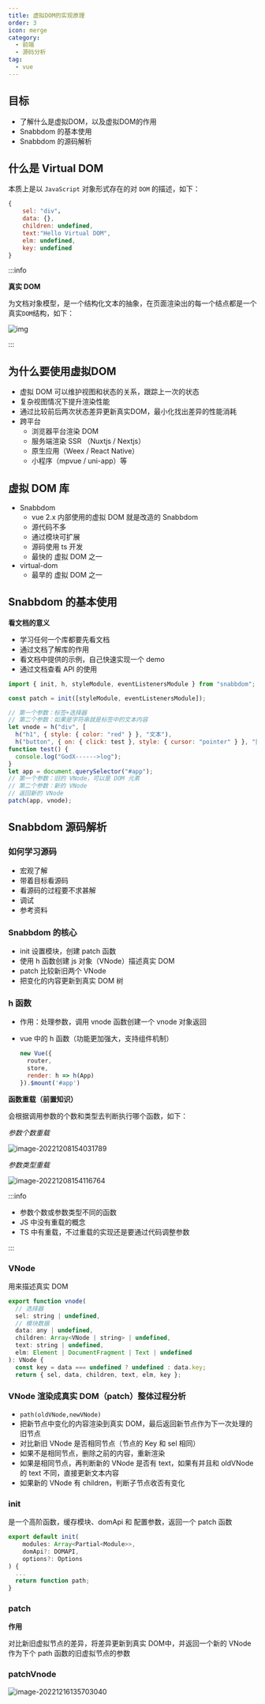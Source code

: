 ```yaml
---
title: 虚拟DOM的实现原理
order: 3
icon: merge
category:
  - 前端
  - 源码分析
tag:
  - vue	
---
```


## 目标

* 了解什么是虚拟DOM，以及虚拟DOM的作用
* Snabbdom 的基本使用
* Snabbdom 的源码解析

## 什么是 Virtual DOM

本质上是以 `JavaScript` 对象形式存在的对 `DOM` 的描述，如下：

```js
{
	sel: "div"，
	data: {},
	children: undefined,
	text:"Hello Virtual DOM",
	elm: undefined,
	key: undefined
}
```

:::info

**真实 DOM**

为文档对象模型，是一个结构化文本的抽象，在页面渲染出的每一个结点都是一个真实`DOM`结构，如下：

![img](https://camo.githubusercontent.com/02f62eb8d436564e96046444e697147b772e6569ae8569cb3143efb434e6bd20/68747470733a2f2f7374617469632e7675652d6a732e636f6d2f66633762613864302d643330322d313165622d383566362d3666616337376330633962332e706e67)

:::

## 为什么要使用虚拟DOM

* 虚拟 DOM 可以维护视图和状态的关系，跟踪上一次的状态
* 复杂视图情况下提升渲染性能
* 通过比较前后两次状态差异更新真实DOM，最小化找出差异的性能消耗
* 跨平台
  * 浏览器平台渲染 DOM
  * 服务端渲染 SSR （Nuxtjs / Nextjs）
  * 原生应用（Weex / React Native）
  * 小程序（mpvue / uni-app）等

## 虚拟 DOM 库

* Snabbdom
  * vue 2.x 内部使用的虚拟 DOM 就是改造的 Snabbdom
  * 源代码不多
  * 通过模块可扩展
  * 源码使用 ts 开发
  * 最快的 虚拟 DOM 之一
* virtual-dom
  * 最早的 虚拟 DOM 之一

## Snabbdom 的基本使用

**看文档的意义**

* 学习任何一个库都要先看文档
* 通过文档了解库的作用
* 看文档中提供的示例，自己快速实现一个 demo
* 通过文档查看 API 的使用

```js
import { init, h, styleModule, eventListenersModule } from "snabbdom";

const patch = init([styleModule, eventListenersModule]);

// 第一个参数：标签+选择器
// 第二个参数：如果是字符串就是标签中的文本内容
let vnode = h("div", [
  h("h1", { style: { color: "red" } }, "文本"),
  h("button", { on: { click: test }, style: { cursor: "pointer" } }, "按钮")]);
function test() {
  console.log("GodX------>log");
}
let app = document.querySelector("#app");
// 第一个参数：旧的 VNode，可以是 DOM 元素
// 第二个参数：新的 VNode
// 返回新的 VNode
patch(app, vnode);

```

## Snabbdom 源码解析

### 如何学习源码

* 宏观了解
* 带着目标看源码
* 看源码的过程要不求甚解
* 调试
* 参考资料

### Snabbdom 的核心

* init 设置模块，创建 patch 函数
* 使用 h 函数创建 js 对象（VNode）描述真实 DOM
* patch 比较新旧两个 VNode
* 把变化的内容更新到真实 DOM 树

### h 函数

* 作用：处理参数，调用 vnode 函数创建一个 vnode 对象返回

* vue 中的 h 函数（功能更加强大，支持组件机制）
  ```js
  new Vue({
    router,
    store,
    render: h => h(App)
  }).$mount('#app')
  ```

**函数重载（前置知识）**

会根据调用参数的个数和类型去判断执行哪个函数，如下：

*参数个数重载*

![image-20221208154031789](https://raw.githubusercontent.com/GodX-18/picBed/main/image-20221208154031789.png)

*参数类型重载*

![image-20221208154116764](https://raw.githubusercontent.com/GodX-18/picBed/main/image-20221208154116764.png)

:::info

* 参数个数或参数类型不同的函数
* JS  中没有重载的概念
* TS 中有重载，不过重载的实现还是要通过代码调整参数

:::

### VNode

用来描述真实 DOM

```js
export function vnode(
  // 选择器
  sel: string | undefined,
  // 模块数据
  data: any | undefined,
  children: Array<VNode | string> | undefined,
  text: string | undefined,
  elm: Element | DocumentFragment | Text | undefined
): VNode {
  const key = data === undefined ? undefined : data.key;
  return { sel, data, children, text, elm, key };
```

### VNode 渲染成真实 DOM（patch）整体过程分析

* `path(oldVNode,newVNode)`
* 把新节点中变化的内容渲染到真实 DOM，最后返回新节点作为下一次处理的旧节点
* 对比新旧 VNode 是否相同节点（节点的 Key 和 sel 相同）
* 如果不是相同节点，删除之前的内容，重新渲染
* 如果是相同节点，再判断新的 VNode 是否有 text，如果有并且和 oldVNode 的 text 不同，直接更新文本内容
* 如果新的 VNode 有 children，判断子节点收否有变化

### init

是一个高阶函数，缓存模块、domApi 和 配置参数，返回一个 patch 函数

```js
export default init(
    modules: Array<Partial<Module>>,
  	domApi?: DOMAPI,
  	options?: Options
) {
  ...
  return function path;
}
```

### patch

**作用**

对比新旧虚拟节点的差异，将差异更新到真实 DOM中，并返回一个新的 VNode 作为下个 path 函数的旧虚拟节点的参数

### patchVnode

![image-20221216135703040](https://raw.githubusercontent.com/GodX-18/picBed/main/image-20221216135703040.png)
